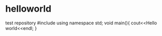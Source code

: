 # helloworld
test repository
#include <iostream>
using namespace std;
void main(){
  cout<<Hello world<<endl;
  }
